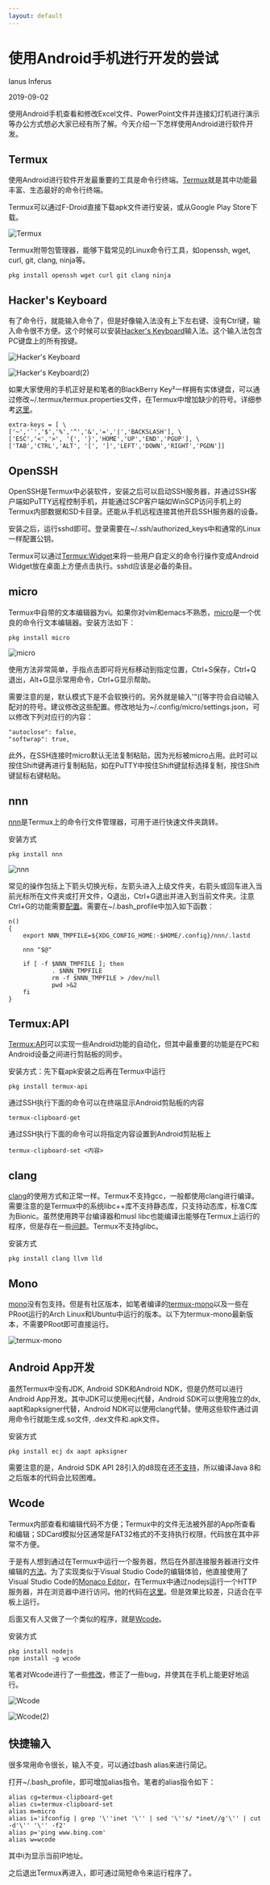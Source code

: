 ```yaml
---
layout: default
---
```


# 使用Android手机进行开发的尝试

Ianus Inferus

2019-09-02

使用Android手机查看和修改Excel文件、PowerPoint文件并连接幻灯机进行演示等办公方式想必大家已经有所了解。今天介绍一下怎样使用Android进行软件开发。

## Termux

使用Android进行软件开发最重要的工具是命令行终端。[Termux](https://github.com/termux/termux-app)就是其中功能最丰富、生态最好的命令行终端。

Termux可以通过F-Droid直接下载apk文件进行安装，或从Google Play Store下载。

![Termux](Termux.png)

Termux附带包管理器，能够下载常见的Linux命令行工具，如openssh, wget, curl, git, clang, ninja等。

    pkg install openssh wget curl git clang ninja

## Hacker's Keyboard

有了命令行，就能输入命令了，但是好像输入法没有上下左右键、没有Ctrl键，输入命令很不方便。这个时候可以安装[Hacker's Keyboard](https://github.com/klausw/hackerskeyboard)输入法。这个输入法包含PC键盘上的所有按键。

![Hacker's Keyboard](Hacker_s_Keyboard.png)

![Hacker's Keyboard(2)](Hacker_s_Keyboard_2.png)

如果大家使用的手机正好是和笔者的BlackBerry Key²一样拥有实体键盘，可以通过修改~/.termux/termux.properties文件，在Termux中增加缺少的符号。详细参考[这里](https://wiki.termux.com/wiki/Touch_Keyboard)。

    extra-keys = [ \
    ['~','`','$','%','^','&','=','|','BACKSLASH'], \
    ['ESC','<','>', '{', '}','HOME','UP','END','PGUP'], \
    ['TAB','CTRL','ALT', '[', ']','LEFT','DOWN','RIGHT','PGDN']]

## OpenSSH

OpenSSH是Termux中必装软件，安装之后可以启动SSH服务器，并通过SSH客户端如PuTTY远程控制手机，并能通过SCP客户端如WinSCP访问手机上的Termux内部数据和SD卡目录。还能从手机远程连接其他开启SSH服务器的设备。

安装之后，运行sshd即可。登录需要在~/.ssh/authorized_keys中和通常的Linux一样配置公钥。

Termux可以通过[Termux:Widget](https://wiki.termux.com/wiki/Termux:Widget)来将一些用户自定义的命令行操作变成Android Widget放在桌面上方便点击执行。sshd应该是必备的条目。

## micro

Termux中自带的文本编辑器为vi。如果你对vim和emacs不熟悉，[micro](https://github.com/zyedidia/micro)是一个优良的命令行文本编辑器。安装方法如下：

    pkg install micro

![micro](micro.png)

使用方法非常简单，手指点击即可将光标移动到指定位置，Ctrl+S保存，Ctrl+Q退出，Alt+G显示常用命令，Ctrl+G显示帮助。

需要注意的是，默认模式下是不会软换行的。另外就是输入'"([等字符会自动输入配对的符号。建议修改这些配置。修改地址为~/.config/micro/settings.json，可以修改下列对应行的内容：

    "autoclose": false,
    "softwrap": true,

此外，在SSH连接时micro默认无法复制粘贴，因为光标被micro占用。此时可以按住Shift键再进行复制粘贴，如在PuTTY中按住Shift键鼠标选择复制，按住Shift键鼠标右键粘贴。

## nnn

[nnn](https://github.com/jarun/nnn)是Termux上的命令行文件管理器，可用于进行快速文件夹跳转。

安装方式

    pkg install nnn

![nnn](nnn.png)

常见的操作包括上下箭头切换光标，左箭头进入上级文件夹，右箭头或回车进入当前光标所在文件夹或打开文件，Q退出，Ctrl+G退出并进入到当前文件夹。注意Ctrl+G的功能需要[配置](https://github.com/jarun/nnn/wiki/Basic-use-cases#configure-cd-on-quit)。需要在~/.bash_profile中加入如下函数：

    n()
    {
        export NNN_TMPFILE=${XDG_CONFIG_HOME:-$HOME/.config}/nnn/.lastd

        nnn "$@"

        if [ -f $NNN_TMPFILE ]; then
                . $NNN_TMPFILE
                rm -f $NNN_TMPFILE > /dev/null
                pwd >&2
        fi
    }

## Termux:API

[Termux:API](https://wiki.termux.com/wiki/Termux:API)可以实现一些Android功能的自动化，但其中最重要的功能是在PC和Android设备之间进行剪贴板的同步。

安装方式：先下载apk安装之后再在Termux中运行

    pkg install termux-api

通过SSH执行下面的命令可以在终端显示Android剪贴板的内容

    termux-clipboard-get

通过SSH执行下面的命令可以将指定内容设置到Android剪贴板上

    termux-clipboard-set <内容>

## clang

[clang](https://llvm.org/)的使用方式和正常一样。Termux不支持gcc，一般都使用clang进行编译。需要注意的是Termux中的系统libc++库不支持静态库，只支持动态库，标准C库为Bionic。虽然使用跨平台编译器和musl libc也能编译出能够在Termux上运行的程序，但是存在一些[问题](https://github.com/xeffyr/termux-stuff/tree/master/musl-libc-packages)。Termux不支持glibc。

安装方式

    pkg install clang llvm lld

## Mono

[mono](https://www.mono-project.com/)没有包支持。但是有社区版本，如笔者编译的[termux-mono](https://github.com/IanusInferus/termux-mono)以及一些在PRoot运行的Arch Linux和Ubuntu中运行的版本。以下为termux-mono最新版本，不需要PRoot即可直接运行。

![termux-mono](Mono.png)

## Android App开发

虽然Termux中没有JDK, Android SDK和Android NDK，但是仍然可以进行Android App开发。其中JDK可以使用ecj代替，Android SDK可以使用独立的dx, aapt和apksigner代替，Android NDK可以使用clang代替。使用这些软件通过调用命令行就能生成.so文件, .dex文件和.apk文件。

安装方式

    pkg install ecj dx aapt apksigner

需要注意的是，Android SDK API 28引入的d8现在还[不支持](https://github.com/termux/termux-packages/tree/master/disabled-packages/d8)，所以编译Java 8和之后版本的代码会比较困难。

## Wcode

Termux内部查看和编辑代码不方便；Termux中的文件无法被外部的App所查看和编辑；SDCard模拟分区通常是FAT32格式的不支持执行权限，代码放在其中非常不方便。

于是有人想到通过在Termux中运行一个服务器，然后在外部连接服务器进行文件编辑的[方法](https://medium.com/samsung-internet-dev/writing-software-using-a-phone-e71976f1f18d)。为了实现类似于Visual Studio Code的编辑体验，他直接使用了Visual Studio Code的[Monaco Editor](https://github.com/microsoft/monaco-editor)，在Termux中通过nodejs运行一个HTTP服务器，并在浏览器中进行访问。他的代码在[这里](https://github.com/SamsungInternet/web-code)。但是效果比较差，只适合在平板上运行。

后面又有人又做了一个类似的程序，就是[Wcode](https://github.com/fmsouza/wcode)。

安装方式

    pkg install nodejs
    npm install -g wcode

笔者对Wcode进行了一些[修改](https://github.com/IanusInferus/wcode)，修正了一些bug，并使其在手机上能更好地运行。

![Wcode](Wcode.png)

![Wcode(2)](Wcode_2.png)

## 快捷输入

很多常用命令很长，输入不变，可以通过bash alias来进行简记。

打开~/.bash_profile，即可增加alias指令。笔者的alias指令如下：

    alias cg=termux-clipboard-get
    alias cs=termux-clipboard-set
    alias m=micro
    alias i='ifconfig | grep '\''inet '\'' | sed '\''s/ *inet//g'\'' | cut -d'\'' '\'' -f2'
    alias p='ping www.bing.com'
    alias w=wcode

其中i为显示当前IP地址。

之后退出Termux再进入，即可通过简短命令来运行程序了。

